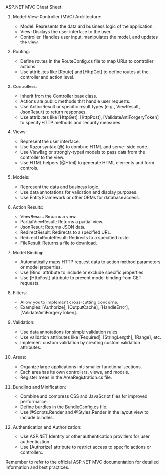 ASP.NET MVC Cheat Sheet:

1. Model-View-Controller (MVC) Architecture:
   - Model: Represents the data and business logic of the application.
   - View: Displays the user interface to the user.
   - Controller: Handles user input, manipulates the model, and updates the view.

2. Routing:
   - Define routes in the RouteConfig.cs file to map URLs to controller actions.
   - Use attributes like [Route] and [HttpGet] to define routes at the controller and action level.

3. Controllers:
   - Inherit from the Controller base class.
   - Actions are public methods that handle user requests.
   - Use ActionResult or specific result types (e.g., ViewResult, JsonResult) to return responses.
   - Use attributes like [HttpGet], [HttpPost], [ValidateAntiForgeryToken] to specify HTTP methods and security measures.

4. Views:
   - Represent the user interface.
   - Use Razor syntax (@) to combine HTML and server-side code.
   - Use ViewBag or strongly-typed models to pass data from the controller to the view.
   - Use HTML helpers (@Html) to generate HTML elements and form controls.

5. Models:
   - Represent the data and business logic.
   - Use data annotations for validation and display purposes.
   - Use Entity Framework or other ORMs for database access.

6. Action Results:
   - ViewResult: Returns a view.
   - PartialViewResult: Returns a partial view.
   - JsonResult: Returns JSON data.
   - RedirectResult: Redirects to a specified URL.
   - RedirectToRouteResult: Redirects to a specified route.
   - FileResult: Returns a file to download.

7. Model Binding:
   - Automatically maps HTTP request data to action method parameters or model properties.
   - Use [Bind] attribute to include or exclude specific properties.
   - Use [HttpPost] attribute to prevent model binding from GET requests.

8. Filters:
   - Allow you to implement cross-cutting concerns.
   - Examples: [Authorize], [OutputCache], [HandleError], [ValidateAntiForgeryToken].

9. Validation:
   - Use data annotations for simple validation rules.
   - Use validation attributes like [Required], [StringLength], [Range], etc.
   - Implement custom validation by creating custom validation attributes.

10. Areas:
    - Organize large applications into smaller functional sections.
    - Each area has its own controllers, views, and models.
    - Register areas in the AreaRegistration.cs file.

11. Bundling and Minification:
    - Combine and compress CSS and JavaScript files for improved performance.
    - Define bundles in the BundleConfig.cs file.
    - Use @Scripts.Render and @Styles.Render in the layout view to include bundles.

12. Authentication and Authorization:
    - Use ASP.NET Identity or other authentication providers for user authentication.
    - Use [Authorize] attribute to restrict access to specific actions or controllers.

Remember to refer to the official ASP.NET MVC documentation for detailed information and best practices.
